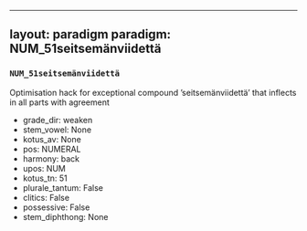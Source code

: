 
---
layout: paradigm
paradigm: NUM_51seitsemänviidettä
---
### ` NUM_51seitsemänviidettä `

Optimisation hack for exceptional compound ’seitsemänviidettä’ that inflects in all parts with agreement
* grade_dir: weaken
* stem_vowel: None
* kotus_av: None
* pos: NUMERAL
* harmony: back
* upos: NUM
* kotus_tn: 51
* plurale_tantum: False
* clitics: False
* possessive: False
* stem_diphthong: None
